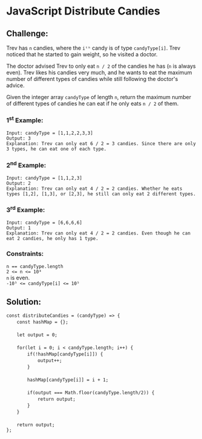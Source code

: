 # JavaScript Distribute Candies

## Challenge:

Trev has `n` candies, where the `iᵗʰ` candy is of type `candyType[i]`. Trev noticed that he started to gain weight, so he visited a doctor.

The doctor advised Trev to only eat `n / 2` of the candies he has (`n` is always even). Trev likes his candies very much, and he wants to eat the maximum number of different types of candies while still following the doctor's advice.

Given the integer array `candyType` of length `n`, return the maximum number of different types of candies he can eat if he only eats `n / 2` of them.

### 1<sup>st</sup> Example:

`Input: candyType = [1,1,2,2,3,3]`
<br/>
`Output: 3`
<br/>
`Explanation: Trev can only eat 6 / 2 = 3 candies. Since there are only 3 types, he can eat one of each type.`

### 2<sup>nd</sup> Example:

`Input: candyType = [1,1,2,3]`
<br/>
`Output: 2`
<br/>
`Explanation: Trev can only eat 4 / 2 = 2 candies. Whether he eats types [1,2], [1,3], or [2,3], he still can only eat 2 different types.`

### 3<sup>rd</sup> Example:

`Input: candyType = [6,6,6,6]`
<br/>
`Output: 1`
<br/>
`Explanation: Trev can only eat 4 / 2 = 2 candies. Even though he can eat 2 candies, he only has 1 type.`

### Constraints:

`n == candyType.length`
<br/>
`2 <= n <= 10⁴`
<br/>
`n` is even.
<br/>
`-10⁵ <= candyType[i] <= 10⁵`

## Solution:

`const distributeCandies = (candyType) => {`
<br/>
&nbsp;&nbsp;&nbsp;&nbsp;&nbsp;&nbsp;&nbsp;`const hashMap = {};`
<br/>
<br/>
&nbsp;&nbsp;&nbsp;&nbsp;&nbsp;&nbsp;&nbsp;`let output = 0;`
<br/>
<br/>
&nbsp;&nbsp;&nbsp;&nbsp;&nbsp;&nbsp;&nbsp;`for(let i = 0; i < candyType.length; i++) {`
<br/>
&nbsp;&nbsp;&nbsp;&nbsp;&nbsp;&nbsp;&nbsp;&nbsp;&nbsp;&nbsp;&nbsp;&nbsp;&nbsp;&nbsp;`if(!hashMap[candyType[i]]) {`
<br/>
&nbsp;&nbsp;&nbsp;&nbsp;&nbsp;&nbsp;&nbsp;&nbsp;&nbsp;&nbsp;&nbsp;&nbsp;&nbsp;&nbsp;&nbsp;&nbsp;&nbsp;&nbsp;&nbsp;&nbsp;&nbsp;`output++;`
<br/>
&nbsp;&nbsp;&nbsp;&nbsp;&nbsp;&nbsp;&nbsp;&nbsp;&nbsp;&nbsp;&nbsp;&nbsp;&nbsp;&nbsp;`}`
<br/>
<br/>
&nbsp;&nbsp;&nbsp;&nbsp;&nbsp;&nbsp;&nbsp;&nbsp;&nbsp;&nbsp;&nbsp;&nbsp;&nbsp;&nbsp;`hashMap[candyType[i]] = i + 1;`
<br/>
<br/>
&nbsp;&nbsp;&nbsp;&nbsp;&nbsp;&nbsp;&nbsp;&nbsp;&nbsp;&nbsp;&nbsp;&nbsp;&nbsp;&nbsp;`if(output === Math.floor(candyType.length/2)) {`
<br/>
&nbsp;&nbsp;&nbsp;&nbsp;&nbsp;&nbsp;&nbsp;&nbsp;&nbsp;&nbsp;&nbsp;&nbsp;&nbsp;&nbsp;&nbsp;&nbsp;&nbsp;&nbsp;&nbsp;&nbsp;&nbsp;`return output;`
<br/>
&nbsp;&nbsp;&nbsp;&nbsp;&nbsp;&nbsp;&nbsp;&nbsp;&nbsp;&nbsp;&nbsp;&nbsp;&nbsp;&nbsp;`}`
<br/>
&nbsp;&nbsp;&nbsp;&nbsp;&nbsp;&nbsp;&nbsp;`}`
<br/>
<br/>
&nbsp;&nbsp;&nbsp;&nbsp;&nbsp;&nbsp;&nbsp;`return output;`
<br/>
`};`
<br/>
<br/>